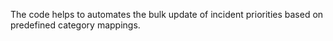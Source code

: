 The code helps to automates the bulk update of incident priorities based on predefined category mappings. 
